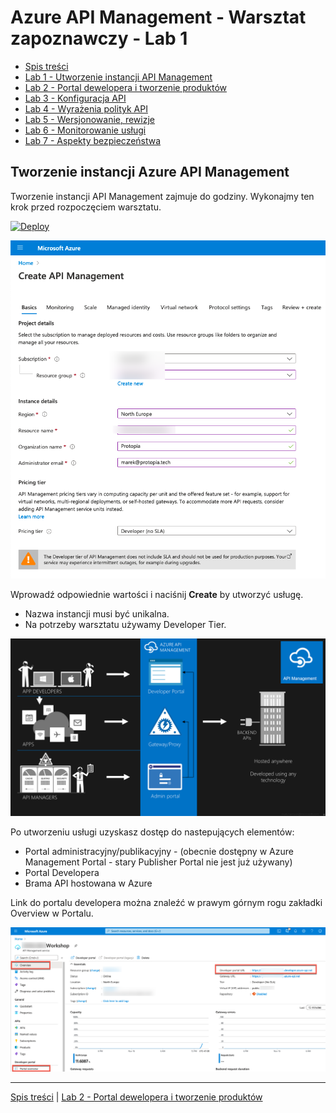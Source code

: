# Azure API Management - Warsztat zapoznawczy - Lab 1

- [Spis treści](README.md)
- [Lab 1 - Utworzenie instancji API Management](apimanagement-1.md)
- [Lab 2 - Portal dewelopera i tworzenie produktów](apimanagement-2.md)
- [Lab 3 - Konfiguracja API](apimanagement-3.md)
- [Lab 4 - Wyrażenia polityk API](apimanagement-4.md)
- [Lab 5 - Wersjonowanie, rewizje](apimanagement-5.md)
- [Lab 6 - Monitorowanie usługi](apimanagement-6.md)
- [Lab 7 - Aspekty bezpieczeństwa](apimanagement-7.md)

## Tworzenie instancji Azure API Management

Tworzenie instancji API Management zajmuje do godziny. Wykonajmy ten krok przed rozpoczęciem warsztatu.

[![Deploy](https://azuredeploy.net/deploybutton.png)](https://portal.azure.com/#create/Microsoft.ApiManagement)

![Deploy blade](Images/APIMDeployBlade.png)

Wprowadź odpowiednie wartości i naciśnij **Create** by utworzyć usługę.

- Nazwa instancji musi być unikalna.
- Na potrzeby warsztatu używamy Developer Tier.

![API Management](Images/APIManagement.png)

Po utworzeniu usługi uzyskasz dostęp do nastepujących elementów:

- Portal administracyjny/publikacyjny - (obecnie dostępny w Azure Management Portal - stary Publisher Portal nie jest już używany)
- Portal Developera
- Brama API hostowana w Azure

Link do portalu developera można znaleźć w prawym górnym rogu zakładki Overview w Portalu.

![Overview](Images/APIMOverviewBlade.png)

---

[Spis treści](README.md) | [Lab 2 - Portal dewelopera i tworzenie produktów](apimanagement-2.md)
